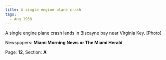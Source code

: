 ```yaml
---  
title: A single engine plane crash  
tags:  
  - Aug 1938  
---  
```

  
A single engine plane crash lands in Biscayne bay near Virginia Key. [Photo]  
  
Newspapers: **Miami Morning News or The Miami Herald**  
  
Page: **12**, Section: **A** 
